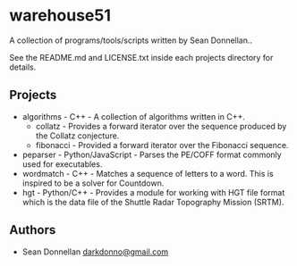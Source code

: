 warehouse51
=============
A collection of programs/tools/scripts written by Sean Donnellan..

See the README.md and LICENSE.txt inside each projects directory for details.

Projects
---------------------

* algorithms - C++ - A collection of algorithms written in C++.
  * collatz - Provides a forward iterator over the sequence produced by the Collatz conjecture.
  * fibonacci - Provided a forward iterator over the Fibonacci sequence.
* peparser - Python/JavaScript - Parses the PE/COFF format commonly used for executables.
* wordmatch - C++ - Matches a sequence of letters to a word. This is inspired to be a solver for Countdown.
* hgt - Python/C++ - Provides a module for working with HGT file format which is
    the data file of the Shuttle Radar Topography Mission (SRTM).

Authors
----------
 * Sean Donnellan <darkdonno@gmail.com>

